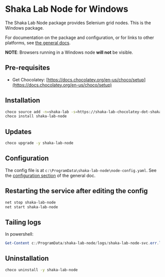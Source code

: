 # Shaka Lab Node for Windows

The Shaka Lab Node package provides Selenium grid nodes.
This is the Windows package.

For documentation on the package and configuration, or for links to other
platforms, see [the general docs](../README.md#readme).

**NOTE**: Browsers running in a Windows node **will not** be visible.

## Pre-requisites

 - Get Chocolatey: [https://docs.chocolatey.org/en-us/choco/setup](https://docs.chocolatey.org/en-us/choco/setup)

## Installation

```sh
choco source add -n=shaka-lab -s=https://shaka-lab-chocolatey-dot-shaka-player-demo.appspot.com/
choco install shaka-lab-node
```

## Updates

```sh
choco upgrade -y shaka-lab-node
```

## Configuration

The config file is at `c:\ProgramData\shaka-lab-node\node-config.yaml`.
See the [configuration section](../README.md#configuration) of the general doc.

## Restarting the service after editing the config

```sh
net stop shaka-lab-node
net start shaka-lab-node
```

## Tailing logs

In powershell:

```ps1
Get-Content c:/ProgramData/shaka-lab-node/logs/shaka-lab-node-svc.err.log -Wait
```

## Uninstallation

```sh
choco uninstall -y shaka-lab-node
```
